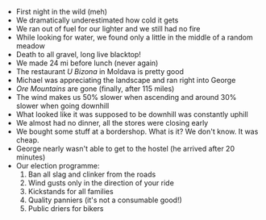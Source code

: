 - First night in the wild (meh)
- We dramatically underestimated how cold it gets
- We ran out of fuel for our lighter and we still had no fire
- While looking for water, we found only a little in the middle of a random meadow
- Death to all gravel, long live blacktop!
- We made 24 mi before lunch (never again)
- The restaurant _U Bizona_ in Moldava is pretty good
- Michael was appreciating the landscape and ran right into George
- _Ore Mountains_ are gone (finally, after 115 miles)
- The wind makes us 50% slower when ascending and around 30% slower when going downhill
- What looked like it was supposed to be downhill was constantly uphill
- We almost had no dinner, all the stores were closing early
- We bought some stuff at a bordershop. What is it? We don't know. It was cheap.
- George nearly wasn't able to get to the hostel (he arrived after 20 minutes)
- Our election programme:
  1. Ban all slag and clinker from the roads
  2. Wind gusts only in the direction of your ride
  3. Kickstands for all families
  4. Quality panniers (it's not a consumable good!)
	5. Public driers for bikers
